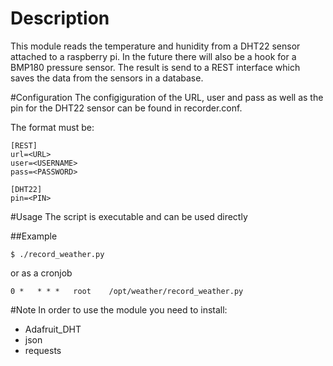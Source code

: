 # Description
This module reads the temperature and hunidity from a DHT22 sensor attached
to a raspberry pi. In the future there will also be a hook for a BMP180
pressure sensor. The result is send to a REST interface which saves the data
from the sensors in a database.

#Configuration
The configiguration of the URL, user and pass as well as the pin for the DHT22
sensor can be found in recorder.conf.

The format must be:
```
[REST]
url=<URL>
user=<USERNAME>
pass=<PASSWORD>

[DHT22]
pin=<PIN>
```

#Usage
The script is executable and can be used directly

##Example
```
$ ./record_weather.py
```
or as a cronjob
```
0 *   * * *   root    /opt/weather/record_weather.py
```

#Note
In order to use the module you need to install:

* Adafruit_DHT
* json
* requests
